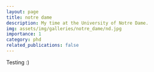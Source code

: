 ```yaml
---
layout: page
title: notre dame
description: My time at the University of Notre Dame.
img: assets/img/galleries/notre_dame/nd.jpg
importance: 1
category: phd
related_publications: false
---
```


Testing :)
